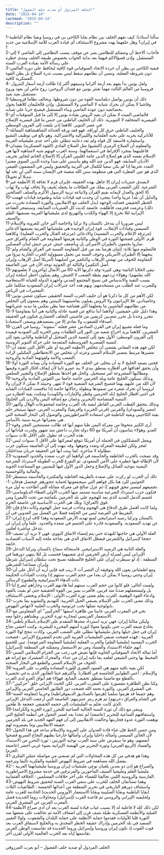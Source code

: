 ```yaml
---
title: "الحلف المرذول أو ضديد حلف الفضول"
date: "2015-04-14"
lastmod: "2015-04-14"
description: ""
---
```





1-سألنا أستاذنا: كيف تفهم الحلف بين نظام بقايا الكاجي بي في روسيا وبقيا نظام الباطنية في إيران؟ وهل حلفهما يهدد مشروع الاستئناف أي قيادة العرب للأمة الإسلامية من جديد ؟  
2-فأجاب: ألاحظ أن وصفكم للنظامين يعبر عن موقف ينسب النظامين إلى الماضي لا إلى المستقبل. وإذن فسؤالاكم فيهما بعد بداية الجواب بخصوص طبيعة الحلف ومدى خطره على رسالة الأمة بقيادة العرب السنة.  
3-فبقية الكاجي بي يظن أن خردة الاتحاد السوفياتي قوة كافية ليحافظ على دوره العالمي دون شروطه الفعلية. ونسي أن نظامهم سقط ليس بسبب ندرة السلاح بل بظن القوة العسكرية كافية.  
4-ولعل بوتين بدأ يفهم بعد أزمة أكرانيا وسيفهم أكثر إذا طالت أزمة أسعار البترول. فروسيا من العالم الثالث مهما تعنتر بوتين مع فقدان الروحين: روح ماض لن يعود وروح مستقبل بعيد بعيد.  
5-ذلك أن بوتين يواصل دبلماسية القوة من دون شروطها. ويحالف نظاما قروسطيا وفاشيا لا يمكن أن يحرك شبابه لا الماضي ولا المستقبل. وإذن فالحليفان كلاهما يحول بخصائصه دون عودة الماضي وبناء المستقبل فيصبح حربا على شبابه.  
6-فالماضي الميت لا يمكن أن يعيد الروس بقيادة بوتين إلا إلى ما قبل السوفيات أي القيصرية المتخلفة لا التنويرية. ذلك أن الحليف الباطني من جنس ما قبل قيصرية الإصلاح في عصر التنوير. كلاهما إذن يلتفت إلى القرون الوسطى.  
7-والحليف الباطني حرق كل أوراقه. فهو فقد ورقة الحداثة الشاهنشاهية المماثلة للأتاتركية بحربه على نخبه العلمانية والليبرالية والاشتراكية. وهو بالغ في توظيف التشيع واستثماره فاستفذ كل قواه ولم تعد دعايته تنطلي على أحد عدى مليشياته العربية.  
8-والمعلوم أن السلاح الرمزي (التشيع) مثل السلاح المادي (القوة العسكرية) يفقدان فاعليتهما بمجرد الإفراط في استعمالهما. وسنة العرب قوتهم شبه لامتناهية لأنها هي الإسلام نفسه الذي هو إصلاح الدين عامة (فليس القرآن إلا إلاصلاح الخاتم لتجاوز تحريف الأديان السابقة. فهو الدين عند الله وهو يتأسس على مبدأ وحدة الدين السوي معتبرا التعدد تحريفا إذا لم يكن سعيا للكمال في التربية والتحقيق وليس في المضمون القيمي الذي هو عين الفطرة التي هي منظومة سنن الله متعينة في الإنسان سننه التي لن تجد لها تبديلا أو تحويلا).  
9-لايصدق عنتريات إيران إلا جاهل بهذه الحقيقة. فإيران قزم لا تخافة إلا الأنظمة غير الشرعية. لكن الشعب العربي يملك من الطاقات ما يجعله يُخيف ولا يَخاف يُهاب ولا يَهاب إلا الحق والعدل لإيمانه بقيم القرآن ولاتباعه تربية الرسول الأكرم والسلف الصالحين.  
10-والدليل أن بلدا عربيا واحدا بمجرد أن وجدت فيه قيادات شابة وطموحة قيادات فهمت الخطر الحقيقي فعدلت الوجهة (بدل الحلف مع الانقلابيين والثورة المضادة تحررت من ذلك) وعزمت فحزمت فأطلقت عاصفة كذبت كل العنتريات السابقة. وستنفجر الفقاعة الإيرانية لئلا تخرج إلا الهواء والكذب والتهريج لدى مليشياتها العربية بصنفيها: القلم والسيف.  
11-ليس ضروريا أن يتدخل باكستان ولا تركيا ولاخاصة أكبر خائن للعروبة والإسلام السيسي وقيادات الإنقلاب. قوة إيران الوحيدة هي مليشياتها العربية بصنفيها الدعائي (مرتزقة الإعلام والحرب النفسية) والادعائي (مرتزقة القتال والحرب الفعلية): وكلاهما هُزم. الأولى فضحتها الثورة في الوطن والثانية هزمتها المقاومة في الشام والعراق حتى صاروا يحتمون بالطيران الأميركي بل وبأضعف جيش عربي جيش لبنان المسكين.  
12-فالمعلوم منها ثلاثة: إثنتان هزمتا بعد من قبل المقاومة السنية في العراق والشام ولم ينجهما إلا الطيران الأمريكي وخوف السنة من تحمل مسؤولية الحرب الجارية تبرؤا من المقاومة للخوف من تهمتي الإرهاب والتكفير من أصليهما (أمريكا أصل الإرهاب وإيران أصل التكفير) والثالثة أي الحوثية توجد الآن في عين العاصفة.  
13-تبقى الخلايا النائمة-وهي كثيرة-وقد ذكرتها الآية 60 من الأنفال (وآخرون لا تعلمونهم الله يعلمهم): وهؤلاء تردعهم يقظة الشعب لا الجيش. وهم يمثلون أخطر أسلحة إيران بسبب التقية والاندساس في نسيج المجتمع المدني وأجهزة الدولة للخيانة الاستعلامية وللضرب عند الطلب من مستخدمهم: وبهم هدد أحد جنرالات إيران السعودية متكلما على التفجيرات في الرياض.  
14-لكن الأهم من كل ما ذكرنا هو أن حليف العرب السنة الحقيقي سيكون شعبي بوتين وخامينائـي. فلا الإيرانيون ولا الروس يقبلون بفاشيتيهما البينتين وهم يسعون إلى التخلص من نظاميهم الفاشيين ما يجعلهما أكثر هشاشة مما يظن بعكس ما تبديه عنترياتهما.  
15-وهذا دليل على حقيقتين: أولاهما أننا ندافع عن قضية عادلة والثانية هي أننا بمقاومتنا لا نتحرر وحدنا بل نحرر شعبـين كريمين من فاشيتي التخلف الحضاري فنكون في الحقيقة أصدقاء للشعوب ولا نعادي إلا من يستعبدهم ويسعى لاستعبادنا.  
16-وما فعله تشييع إيران في القرن السادس عشر فعلته “سفوتة” روسيا في القرن العشرين. كلاهما يريد اخراج شعبه من النور إلى الظلمات ومن الحرية إلى العبودية فيعيده إلى القرون الوسطى: الأول يعود إلى كنسية الدين المتحيل أو الباطنية والثاني يعود إلى كنسية القيصرية القروسطية المتقدمة على حركة التنوير الروسية.  
17-لكن فهم هذه المعاني يقتضي أن تتخلص الأنظمة العربية أو على الأقل التي تعتقد أن مصيرها مرتبط بمصير الإسلام السني وعزته أن تتخلص من الانحطاطين المكبلين لإرادة الشعب والأمة ولقوتهما المادية والروحية.  
18-فحتى يصمد الخليج لا بد أن يتخلى عن الحلف مع الثورة المضادة وأن يساند الثورة أولا وأن يحقق أهدافها في أقطاره بمنطق بيدي لا بيد عمرو ثانيا لأن إيقاف أفكار الثورة وقيمها ومطالبها المشروعة أمر مستحيل. والحل هو أخذها بمنطق الإصلاح والتغيير السلمي.  
19-وبذلك سيكون الخليج عامة وبلد الحرمين خاصة جامعا بين القوتين المادية والروحية لأن الله من عليهم بهما فتصبح الشرعية الشعبية قوة لا تقهر. وحينئذ لا يمكن لا لإيران ولا لروسيا أن تحرك شعرة من صمودها وبطولة رجالاتها خاصة إذا تنافست القيادات الشابة في أغنى أقطار الخليج (بلد الحرمين وقطر والإمارات والكويت) ومكنت بقية أقطاره من التنمية المتضامنة (البحرين وعمان مع إضافة اليمن والأردن إلى الخليج).  
20-وبذلك يتحقق القطب العربي القاطر لبقية بلاد العرب وخاصة لمجموعات الهلال والنهر (مصر والسودان) والقرنين (قرني الجزيرة وافريقيا) والمغرب العربي. حينها سيتبخر حلم بقية الكاجيبي وبقية الباطنية في استعادة الامبراطوريتين والوصول إلى البحار السخنة التي هي بممراتها عربية سنية بالأساس.  
21-أرى الكثير متخوفا من معركة اليمن ظنا منهم أنها قد طالت مستنتجين العجز وقوة العدو. وهؤلاء يتناسون أن أمريكا مع 60 دولة تحارب داعش منذ شهور وقدرت قياداتها أن هذه الحرب قد تطول على الأقل ثلاث سنوات.  
22-ويغفل المشككون في الحملة أن أمريكا تتوقع لمعركتها على الأقل 3 سنوات ليس لعجز ولكن لطبيعة المعركة وتعدد وجوهها. وقد نبهت إلى أن العاصفة ستكون حرب مطاولة لا مناجزة. كما بينت أنها في الحقيقة حربان متداخلتان.  
23-وقد نصحت بالحرب الخاطفة والحاسمة في أولاهما أي حرب صعدة والحدود السعودية لأن الإطالة فيها خطيرة على الأمن السعودي. ثم التفرغ للحرب الطويلة لاسترداد الشرعية اليمنية بتوحيد القبائل والإصلاح وجعل الدور الأول فيها لليمنيين مع المساعدة الجوية والمالية واللوجستية.  
24-ذلك أن الحرب لو ركزت على صعدة بالطريقة الخاطبة والمكتنزة والحاسمة ستضطر الحوثيين للرد هنا بكل قواهم التي سيجمعونها لحماية جحورهم. فيحصل هدفان: 1-تجميعهم لتيسير محق قوتهم 2-ثم عزل صالح في معركة مماثلة للتي أطاحت به أول مرة.  
25-فتكون حرب استرداد الشرعية مناسبة تستمد منها الحرب الأولى الغطاء الدبلوماسي لحسم الدمل المديد الذي يعد للهجوم على بلد الحرمين بكماشة من تحت (اليمن) ومن فوق (العراق): وتلك هي الحرب الأساسية في عاصفة الحزم.  
26-ولما كانت أفضل طرق الدفاع هي الهجوم وجاءت فرصة جعل الهجوم وكأنه دفاع فإن التفريط في الفرصة ليس من الحكمة فضلا عن الفصل بين العدوين في آن.  
27-باكستان وتركيا رصيد استراتيجي لمنع تهديد الأرض السعودية وهذا كاف لردع إيران عن تهديد السعودية. والسعودية قادرة على الحسم في صعدة والحدود. علما وأن إيران لن تتدخل مباشرة لعلتين.  
28-العلة الأولى هي حاجتها للتهدئة حتى يتم إمضاء الاتفاق النووي. فهي لا تريد أن تضيف حججا لإسرائيل والكنغرس فيعطل الاتفاق الذي هي بحاجة ملحة إليه لأسباب اقتصادية خانقة.  
29-والعلة الثانية هي الرصيد الاستراتيجي. فاستحالة سماح باكستان وتركيا التدخل الإيراني ليس لمنزلة أرض الحرمين لدي شعبيهما فحسب بل لئلا ينتهي دورهما في المنطقة : إذ لو سيطرت إيران على الخليج فالمنطقة تصبح تحت سلطان إسرائيل شرطيا وإيران مساعدا للشرطي.  
30-ومع اطمئناني بعون الله وتوفيقه أن النصر آت لا ريب فيه فإني أريد أن أدلل على أن إيران وحتى روسيا لا يمكن أن يعدا من حجم العرب سنتهم إذا وجدت القيادات الحكيمة ذات الدهاء الاستراتيجية والطموح الرسالي.  
31-ولست أغالي: فلو كانوا من حجم العرب سنتهم لما هادنهم الغرب وجاراهم ليفرغ لنا بل وليستعملهم ضدنا منذ قرنين. فالغرب يميز بين القوة الحقيقية حتى لو بقيت بالقوة وادعاء القوة الوهمية. الغرب يعلم معنى ثورة العرب الأولى : الإسلام ويخشى الاستئناف.  
32-وذلك معنى الحرب على الإسلام بصنفي الحيل الحربية: التهديم والتشويه بما بحرب بايولوجية تمثلها نخب جرثومية والحرب العلنية لأجهاض النهوض.  
33-نحن في المغرب العربي عانينا من ظاهرة اسمها “الحركيين” اي المتعاونين مع الاستعمار الفرنسي لمحاربة ثورة التحرير. وطنناهم رحلوا معه.  
34-وليكن مثالنا إيران: فهي تريد استرداد مجدها المتقدم على الإسلام باسلام باطني يخادع شيعة العرب حتى يكونوا معولا لثورة أمتهم المحررة للبشرية. وكنت أخشى نجاح إيران في جعل حيلها وحيل مليشياتها تنطلي على الشعب العربي. وكادت تنجح لولا الثورة العربية : فهذه فضحت صنفي المليشيات العربية التي تخدم المشروع الإيراني : فضحت الحرب النفسية (مليشيا القلم) والحرب الفعلية (مليشيا المقاومة المزعومة). تبين للجميع أنهم حلفاء الاستبداد والفساد ومن ثم الاستعمار وممثلته في المنطقة (إسرائيل).  
35-أما ثمالة الاتحاد السوفياتي الخاوية فإنها تعيش في رعب من الحزام الإسلامي السني المحيط بها وحتى الشيعي لعلمه بما تكنه إيران من عداء. والمحرك المشترك مع إيرانه هو الخوف من الإسلام السني والطمع في البحار السخنة.  
36-لكن بقية باقية منهم هي العمود الفقري للثورة المضادة وللحرب على العروبة والإسلام : أعني الطوابير الخامسة في أقطارنا. وأكثرهم خبثا الطابور الذي يدعي تحضيرنا بالقطع مع ماضينا بمنطق تجفيف المنابع. فهؤلاء هم أبواق الغزو لدى الغرب.  
37-وكنا نظن الظاهرة مقصورة على المغرب العربي. لكن الخبث الإيراني خلق “حركيين” في المشرق العربي. والثورة بحمد الله فضحت دور الطابور الخامس الغربي والإيراني.  
38-وهم جميعا قد هزموا سلميا (هزموا بالصناديق الديموقراطية) وحربيا (مقاومة السنة في الشام والعراق دحرتهم) ثم هزم رمز عنترتيهم: العاصفة التي أرجعت التدخل الإيراني الذي كانت تحلم به المليشيات إلى حجمه الحقيقي جعجعة بلا طحين.  
39-ويبقى مع ذلك أن ثورة السنة الحالية الساعية للتحرر (ثورة الحرية والكرامة) واستفاقتهم الساعية للتحرير (عاصفة) لم تتحدا بعد لعسر التحول في أنظمة الخليج التي توهمت الثورة عدوة فحاربتها وحالفت الانقلابيين إلى أن فهم العهد الجديد في بلد الحرمين حقيقة الانقلابيين وما يضمرونه لهم.  
40-ومن حسن الحط فإن غباء قادة العدوان على العروبة والإسلام ساعد في هذا التحول لأن الخائن السيسي وأمثاله داخليا وإيران وأمثالها خارجيا بظنهم النجاح السريع فضحوا أنفسهم. وهو ما سيفرض على سنة العرب توحيد الثورتين : ثورة التحرر من الاستبداد والفساد (الربيع العربي) وثورة التحرير من الهيمنة الإيرانية بضوء غربي أخضر (عاصفة الحزم).  
41-وهذا هو هدفي من كل هذه المحاولات التي لم تمنعني من مواصلة عملي الفكري بفضل الله مساهمة في شروط النهوض العلمية والفكرية تأليفا وترجمة.  
42-والصراع هو إذن ذو بعدين يلغيان نوعي مليشيات إيران وروسيا مليشياتهما العربية : مليشيا القلم ومليشيا السيف المأجورين والمرتزقين في خدمة مشروع الامبراطورية الفارسية والروسية اللتين تحالفتا للقضاء على آخر خلافات المسلمين : الخلافة العثمانية.  
43-وهما تستأنفان الحلف للحرب على سعي العرب السنة لتحقيق شروط النهوض واستئناف دورهم التاريخي في تحرير المنطقة من أعدائها الخمسة : الطائفيات الثلاث (بقايا الباطنية وبقايا الصليبية وبقايا الاستعمار الأوروبي الحديث) الخادمة للغرب عامة ولحليفيه الإيراني والروسي ثم قاعدة الغرب (إسرائيل) ومحاولات روما الجديدة فصل المغرب العربي عن المشرق العربي.  
44-لكن ذلك كله لا فاعلية له إلا بسبب غياب قيادة لسنة العرب بعد أن أدى صراع الأنظمة القبلية والأنظمة العسكرية طيلة نصف قرن إلى اضعاف الأمة ثم تحالفت على ضعفها ضد الثورة قلبا للأوليات فقدموا حماية الأنظمة على حماية البلدان والشعوب. ولولا التغيير السعيد في بلد الحرمين وإدراك حقيقة الخطر المحدق به وبالخليج لاستفاق العرب بعد فوت الفوت إذ تكون إيران وروسيا وإسرائيل وروما الجديدة قد تقاسمت الوطن العربي تقاسمها إياه بعد الحرب العالمية الأولى لقرن آخر.

---

الحلف المرذول أو ضديد حلف الفضول – أبو يعرب المرزوقي

###